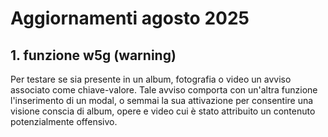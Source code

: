 # Aggiornamenti agosto 2025

## 1. funzione w5g (warning)

Per testare se sia presente in un album, fotografia o video
un avviso associato come chiave-valore. Tale avviso comporta
con un'altra funzione l'inserimento di un modal, o semmai la sua attivazione
per consentire una visione conscia di album, opere e video
cui è stato attribuito un contenuto potenzialmente offensivo.
